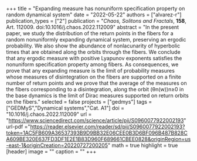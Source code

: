 +++
title = "Expanding measure has nonuniform specification property on random dynamical system"
date = "2022-05-22"
authors = ["alvarez-r"]
publication_types = ["2"]
publication = "*Chaos, Solitons and Fractals*, **158**, Art. 112009. doi:10.1016/j.chaos.2022.112009"
abstract = "In the present paper, we study the distribution of the return points in the fibers for a random nonuniformly expanding dynamical system, preserving an ergodic probability. We also show the abundance of nonlacunarity of hyperbolic times that are obtained along the orbits through the fibers. We conclude that any ergodic measure with positive Lyapunov exponents satisfies the nonuniform specification property among fibers. As consequences, we prove that any expanding measure is the limit of probability measures whose measures of disintegration on the fibers are supported on a finite number of return points and we prove that the average of the measures on the fibers corresponding to a disintegration, along the orbit (θn(w))n≥0 in the base dynamics is the limit of Dirac measures supported on return orbits on the fibers."
selected = false
projects = ["gedmys"]
tags = ["GEDMyS","Dynamical systems","Cat. A1"]
doi = "10.1016/j.chaos.2022.112009"
url = "https://www.sciencedirect.com/science/article/pii/S0960077922002193"
url-pdf ="https://reader.elsevier.com/reader/sd/pii/S0960077922002193?token=1AC5FB609A36537393B9D9BB32E06CEE0B3D6BF096B487B828CA609BE320E637FD3DF1E2E1B83D960F689661CBEE0828&originRegion=us-east-1&originCreation=20220727200205"
math = true
highlight = true
[header]
image = ""
caption = ""
+++
